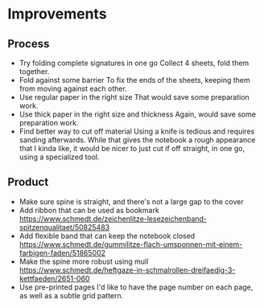 # Improvements

## Process

- Try folding complete signatures in one go
  Collect 4 sheets, fold them together.
- Fold against some barrier
  To fix the ends of the sheets, keeping them from moving against each other.
- Use regular paper in the right size
  That would save some preparation work.
- Use thick paper in the right size and thickness
  Again, would save some preparation work.
- Find better way to cut off material
  Using a knife is tedious and requires sanding afterwards. While that gives the notebook a rough appearance that I kinda like, it would be nicer to just cut if off straight, in one go, using a specialized tool.


## Product

- Make sure spine is straight, and there's not a large gap to the cover
- Add ribbon that can be used as bookmark
  https://www.schmedt.de/zeichenlitze-lesezeichenband-spitzenqualitaet/50825483
- Add flexible band that can keep the notebook closed
  https://www.schmedt.de/gummilitze-flach-umsponnen-mit-einem-farbigen-faden/51865002
- Make the spine more robust using mull
  https://www.schmedt.de/heftgaze-in-schmalrollen-dreifaedig-3-kettfaeden/2651-060
- Use pre-printed pages
  I'd like to have the page number on each page, as well as a subtle grid pattern.
